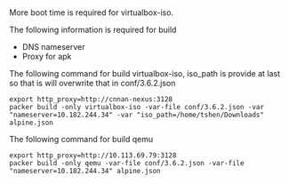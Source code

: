 #

More boot time is required for virtualbox-iso.

The following information is required for build

* DNS nameserver
* Proxy for apk

The following command for build virtualbox-iso, iso_path is provide at last so that is will overwrite that in conf/3.6.2.json

    export http_proxy=http://cnnan-nexus:3128
    packer build -only virtualbox-iso -var-file conf/3.6.2.json -var "nameserver=10.182.244.34" -var "iso_path=/home/tshen/Downloads" alpine.json

The following command for build qemu

    export http_proxy=http://10.113.69.79:3128
    packer build -only qemu -var-file conf/3.6.2.json -var-file "nameserver=10.182.244.34" alpine.json